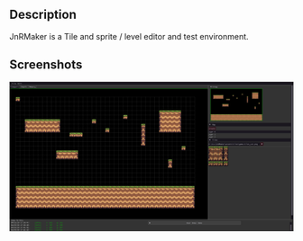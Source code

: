 ## Description
JnRMaker is a Tile and sprite / level editor and test environment.

## Screenshots
![alt text](https://github.com/MarkusWende/JnRMaker/blob/master/doc/shot_01.png "Screenshot 00")
